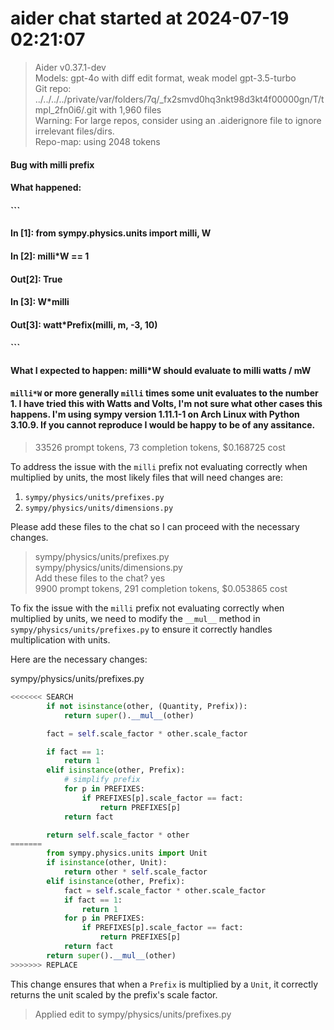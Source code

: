 
# aider chat started at 2024-07-19 02:21:07

> Aider v0.37.1-dev  
> Models: gpt-4o with diff edit format, weak model gpt-3.5-turbo  
> Git repo: ../../../../private/var/folders/7q/_fx2smvd0hq3nkt98d3kt4f00000gn/T/tmpl_2fn0i6/.git with 1,960 files  
> Warning: For large repos, consider using an .aiderignore file to ignore irrelevant files/dirs.  
> Repo-map: using 2048 tokens  

#### Bug with milli prefix  
#### What happened:  
#### ```  
#### In [1]: from sympy.physics.units import milli, W  
#### In [2]: milli*W == 1  
#### Out[2]: True  
#### In [3]: W*milli  
#### Out[3]: watt*Prefix(milli, m, -3, 10)  
#### ```  
#### What I expected to happen: milli*W should evaluate to milli watts / mW  
####   
#### `milli*W` or more generally `milli` times some unit evaluates to the number 1. I have tried this with Watts and Volts, I'm not sure what other cases this happens. I'm using sympy version 1.11.1-1 on Arch Linux with Python 3.10.9. If you cannot reproduce I would be happy to be of any assitance.  
> 33526 prompt tokens, 73 completion tokens, $0.168725 cost  

To address the issue with the `milli` prefix not evaluating correctly when multiplied by units, the most likely files that will need changes are:

1. `sympy/physics/units/prefixes.py`
2. `sympy/physics/units/dimensions.py`

Please add these files to the chat so I can proceed with the necessary changes.

> sympy/physics/units/prefixes.py  
> sympy/physics/units/dimensions.py  
> Add these files to the chat? yes  
> 9900 prompt tokens, 291 completion tokens, $0.053865 cost  

To fix the issue with the `milli` prefix not evaluating correctly when multiplied by units, we need to modify the `__mul__` method in `sympy/physics/units/prefixes.py` to ensure it correctly handles multiplication with units.

Here are the necessary changes:

sympy/physics/units/prefixes.py
```python
<<<<<<< SEARCH
        if not isinstance(other, (Quantity, Prefix)):
            return super().__mul__(other)

        fact = self.scale_factor * other.scale_factor

        if fact == 1:
            return 1
        elif isinstance(other, Prefix):
            # simplify prefix
            for p in PREFIXES:
                if PREFIXES[p].scale_factor == fact:
                    return PREFIXES[p]
            return fact

        return self.scale_factor * other
=======
        from sympy.physics.units import Unit
        if isinstance(other, Unit):
            return other * self.scale_factor
        elif isinstance(other, Prefix):
            fact = self.scale_factor * other.scale_factor
            if fact == 1:
                return 1
            for p in PREFIXES:
                if PREFIXES[p].scale_factor == fact:
                    return PREFIXES[p]
            return fact
        return super().__mul__(other)
>>>>>>> REPLACE
```

This change ensures that when a `Prefix` is multiplied by a `Unit`, it correctly returns the unit scaled by the prefix's scale factor.

> Applied edit to sympy/physics/units/prefixes.py  
